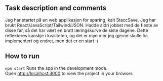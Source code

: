 ## Task description and comments
Jeg har startet på en web applikasjon for sparing, kalt StaccSave.
Jeg har brukt React/JavaScript/Tailwind/JSON.
Hadde aldri jobbet med de fleste av disse før, så det har vært en bratt læringskurve de siste dagene. 
Dette reflekteres kanskje i kvaliteten, og det er mye mer jeg gjerne skulle ha implementert og endret, men det er en start :)

## How to run
`npm start`
Runs the app in the development mode.\
Open [http://localhost:3000](http://localhost:3000) to view the project in your browser.
